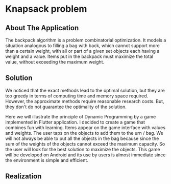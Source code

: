 # Knapsack problem
## About The Application
The backpack algorithm is a problem combinatorial optimization. It models a situation analogous to filling a bag with
back, which cannot support more than a certain weight, with all or part of a given set objects each having a weight and a value. Items put in the backpack must
maximize the total value, without exceeding the maximum weight.
## Solution
We noticed that the exact methods lead to the optimal solution, but they are too greedy in terms of computing time and memory space required. 
However, the approximate methods require reasonable research costs.
But, they don't do not guarantee the optimality of the solution.

Here we will illustrate the principle of Dynamic Programming by a game implemented in Flutter application.
I decided to create a game that combines fun with learning. 
Items appear on the game interface with values and weights.
The user taps on the objects to add them to the urn / bag. 
We will not always be able to put all the objects in the bag because since the sum of the weights of the objects cannot exceed the maximum capacity.
So the user will look for the best solution to maximize the objects. 
This game will be developed on Android and its use by users is almost immediate since the environment is simple and efficient.
## Realization
